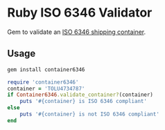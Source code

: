 # Ruby ISO 6346 Validator
Gem to validate an <a href="https://en.wikipedia.org/wiki/ISO_6346#Calculation_step_1">ISO 6346 shipping container</a>.


## Usage 

```bash
gem install container6346
```


```ruby
require 'container6346'
container = 'TOLU4734787'
if Container6346.validate_container?(container)
	puts '#{container} is ISO 6346 compliant'
else
	puts '#{container} is not ISO 6346 compliant'
end

``` 

